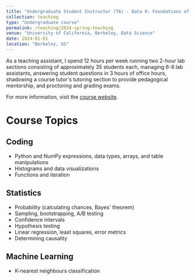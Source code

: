 ```yaml
---
title: "Undergraduate Student Instructor (TA) - Data 8: Foundations of Data Science"
collection: teaching
type: "Undergraduate course"
permalink: /teaching/2024-spring-teaching
venue: "University of California, Berkeley, Data Science"
date: 2024-01-01
location: "Berkeley, US"
---
```


As a teaching assistant, I spend 12 hours per week running two 2-hour lab sections consisting of approximately 35 students each, managing 6-8 lab assistants, answering student questions in 3 hours of office hours, shadowing a course tutor's tutoring section to provide pedagogical mentorship, and proctoring and grading exams.

For more information, visit the [course website](https://www.data8.org/sp24/).

Course Topics
======
Coding
------
*   Python and NumPy expressions, data types, arrays, and table manipulations
*   Histograms and data visualizations
*   Functions and iteration

Statistics
------
*   Probability (calculating chances, Bayes' theorem)
*   Sampling, bootstrapping, A/B testing
*   Confidence intervals
*   Hypothesis testing
*   Linear regression, least squares, error metrics
*   Determining causality

Machine Learning
------
*   K-nearest neighbours classification